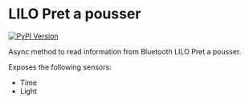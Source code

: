 # LILO Pret a pousser
[![PyPI Version](https://img.shields.io/pypi/v/OralB?label=PyPI&logo=pypi)](https://pypi.org/project/OralB/)


Async method to read information from Bluetooth LILO Pret a pousser.

Exposes the following sensors:
 - Time
 - Light
